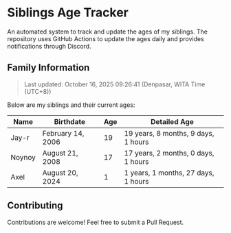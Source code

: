 # Siblings Age Tracker

An automated system to track and update the ages of my siblings. The repository uses GitHub Actions to update the ages daily and provides notifications through Discord.

## Family Information

> Last updated: October 16, 2025 09:26:41 (Denpasar, WITA Time (UTC+8))

Below are my siblings and their current ages:

| Name | Birthdate | Age | Detailed Age |
|------|-----------|-----|-------------|
| Jay-r | February 14, 2006 | 19 | 19 years, 8 months, 9 days, 1 hours |
| Noynoy | August 21, 2008 | 17 | 17 years, 2 months, 0 days, 1 hours |
| Axel | August 20, 2024 | 1 | 1 years, 1 months, 27 days, 1 hours |

## Contributing

Contributions are welcome! Feel free to submit a Pull Request.